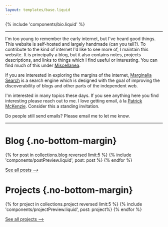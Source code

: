 ```yaml
---
layout: templates/base.liquid
---
```


{% include 'components/bio.liquid' %}

---

I'm too young to remember the early internet, but I've heard good things. This
website is self-hosted and largely handmade (can you tell?). To contribute to
the kind of internet I'd like to see more of, I maintain this website. It is
principally a blog, but it also contains notes, projects descriptions, and links
to things which I find useful or interesting. You can find much of this under
[Miscellanea](/misc).

If you are interested in exploring the margins of the internet,
[Marginalia Search](https://search.marginalia.nu/) is a search engine which
is designed with the goal of improving the discoverability of blogs and other
parts of the independent web.

I'm interested in many topics these days. If you see anything here you find
interesting please reach out to me. I love getting email, à la
[Patrick McKenzie](https://www.kalzumeus.com/standing-invitation/).
Consider this a standing invitation.

Do people still send emails? Please email me to let me know.

---

# Blog {.no-bottom-margin}

{% for post in collections.blog reversed limit:5 %}
{% include 'components/postPreview.liquid', post: post %}
{% endfor %}

[See all posts ⟶ ](/blog)

# Projects {.no-bottom-margin}

{% for project in collections.project reversed limit:5 %}
{% include 'components/projectPreview.liquid', post: project%}
{% endfor %}

[See all projects ⟶ ](/projects)
